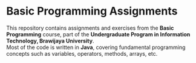 # Basic Programming Assignments

This repository contains assignments and exercises from the **Basic Programming** course, part of the **Undergraduate Program in Information Technology, Brawijaya University**.  
Most of the code is written in **Java**, covering fundamental programming concepts such as variables, operators, methods, arrays, etc.
